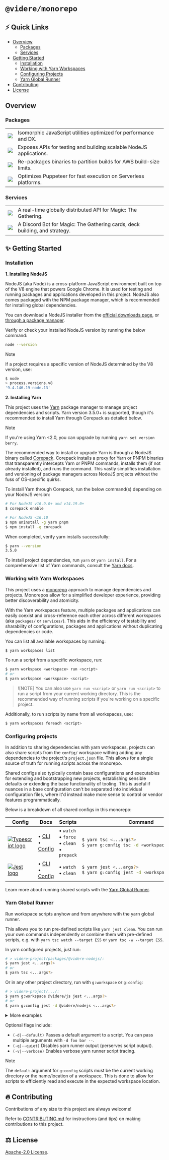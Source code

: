 # `@videre/monorepo`

## ⚡ Quick Links

- [Overview](#overview)
  - [Packages](#packages)
  - [Services](#services)
- [Getting Started](#-getting-started)
  - [Installation](#installation)
  - [Working with Yarn Workspaces](#working-with-yarn-workspaces)
  - [Configuring Projects](#configuring-projects)
  - [Yarn Global Runner](#yarn-global-runner)
- [Contributing](#-contributing)
- [License](#%EF%B8%8F-license)

## Overview

### Packages

<table>
  <tr>
    <td style="vertical-align: middle;">
      <a href="/packages/@videre-js">
        <img align="top" src="https://img.shields.io/badge/@videre/js-%23F7DF1E.svg?&style=for-the-badge&logo=javascript&logoColor=black" />
      </a>
    </td>
    <td>
      Isomorphic JavaScript utilities optimized for performance and DX.
    </td>
  </tr>
  <tr>
    <td style="vertical-align: middle;">
      <a href="/packages/@videre-nodejs">
        <img align="top" src="https://img.shields.io/badge/@videre/nodejs-%23339933.svg?&style=for-the-badge&logo=node.js&logoColor=white" />
      </a>
    </td>
    <td>
      Exposes APIs for testing and building scalable NodeJS applications.
    </td>
  </tr>
  <tr>
    <td style="vertical-align: middle;">
      <a href="/packages/serverless-binary-pack">
        <img align="top" src="https://img.shields.io/badge/serverless--binary--pack-%23000000.svg?&style=for-the-badge&logo=Amazon+AWS&logoColor=white&color=232F3E" />
      </a>
    </td>
    <td>
      Re-packages binaries to partition builds for AWS build-size limits.
    </td>
  </tr>
  <tr>
    <td style="vertical-align: middle;">
      <a href="/packages/serverless-puppeteer">
        <img align="top" src="https://img.shields.io/badge/serverless--puppeteer-%23000000.svg?&style=for-the-badge&logo=Amazon+AWS&logoColor=white&color=232F3E" />
      </a>
    </td>
    <td>
      Optimizes Puppeteer for fast execution on Serverless platforms.
    </td>
  </tr>
</table>

### Services

<table>
  <tr>
    <td style="vertical-align: middle;">
      <a href="/services/@videre-api">
        <img align="top" src="https://img.shields.io/badge/@videre/api-F38020?style=for-the-badge&logo=Cloudflare&logoColor=white" />
      </a>
    </td>
    <td>
      A real-time globally distributed API for Magic: The Gathering.
    </td>
  </tr>
  <tr>
    <td style="vertical-align: middle;">
      <a href="/services/@videre-bot">
        <img align="top" src="https://img.shields.io/badge/@videre/bot-F38020?style=for-the-badge&logo=Cloudflare&logoColor=white" />
      </a>
    </td>
    <td>
      A Discord Bot for Magic: The Gathering cards, deck building, and strategy.
    </td>
  </tr>
</table>

## ✨ Getting Started

### Installation

**1. Installing NodeJS**

NodeJS (aka Node) is a cross-platform JavaScript environment built on top of the V8 engine that powers Google Chrome. It is used for testing and running packages and applications developed in this project. NodeJS also comes packaged with the NPM package manager, which is recommended for installing global dependencies.

You can download a NodeJS installer from the [official downloads page](https://nodejs.org/en/download), or [through a package manager](https://nodejs.org/en/download/package-manager).

Verify or check your installed NodeJS version by running the below command:
```sh
node --version
```

> [!NOTE]
> If a project requires a specific version of NodeJS determined by the V8 version, use:
> ```sh
> $ node
> > process.versions.v8
> '9.4.146.19-node.13'
> ```

**2. Installing Yarn**

This project uses the [Yarn](https://yarnpkg.com) package manager to manage project dependencies and scripts. Yarn version 3.5.0+ is supported, though it's recommended to install Yarn through Corepack as detailed below.

> [!NOTE]
> If you're using Yarn <2.0, you can upgrade by running `yarn set version berry`.

The recommended way to install or upgrade Yarn is through a NodeJS binary called [Corepack](https://nodejs.org/api/corepack.html). Corepack installs a proxy for Yarn or PNPM binaries that transparently intercepts Yarn or PNPM commands, installs them (if not already installed), and runs the command. This vastly simplifies installation and versioning of package managers across NodeJS projects without the fuss of OS-specific quirks.

To install Yarn through Corepack, run the below command(s) depending on your NodeJS version:

```sh
# For NodeJS v16.9.0+ and v14.19.0+
$ corepack enable

# For NodeJS <16.10
$ npm uninstall -g yarn pnpm
$ npm install -g corepack
```

When completed, verify yarn installs successfully:
```sh
$ yarn --version
3.5.0
```

To install project dependencies, run `yarn` or `yarn install`. For a comprehensive list of Yarn commands, consult the [Yarn docs](https://yarnpkg.com/getting-started/usage).

### Working with Yarn Workspaces

This project uses a [monorepo](https://en.wikipedia.org/wiki/Monorepo) approach to manage dependencies and projects. Monorepos allow for a simplified developer experience, providing better discoverability and atomicity.

With the Yarn workspaces feature, multiple packages and applications can easily coexist and cross-reference each other across different workspaces (aka `packages/` or `services/`). This aids in the efficiency of testability and sharability of configurations, packages and applications without duplicating dependencies or code.

You can list all available workspaces by running:
```sh
$ yarn workspaces list
```

To run a script from a specific workspace, run:
```sh
$ yarn workspace <workspace> run <script>
# or
$ yarn workspace <workspace> <script>
```

> ![NOTE]
> You can also use `yarn run <script>` or `yarn run <script>` to run a script from your current working directory. This is the recommended way of running scripts if you're working on a specific project.

Additionally, to run scripts by name from all workspaces, use:
```sh
$ yarn workspaces foreach <script>
```

### Configuring projects

In addition to sharing dependencies with yarn workspaces, projects can also share scripts from the `config/` workspace withing adding any dependencies to the project's `project.json` file. This allows for a single source of truth for running scripts across the monorepo.

Shared configs also typically contain base configurations and executables for extending and bootstrapping new projects, establishing sensible defaults or extending the base functionality of tooling. This is useful if nuances in a base configuration can't be separated into individual configuration files, where it'd instead make more sense to control or vendor features programmatically.

Below is a breakdown of all shared configs in this monorepo:

<!-- #region table --->

<table>
  <thead>
    <tr>
      <th>Config</th>
      <th>Docs</th>
      <th>Scripts</th>
      <th>Command</th>
    </tr>
  </thead>
  <tbody>
  <!-- Build Tools -->
    <tr>
      <td style="vertical-align: middle;">
        <a href="/config/tsc">
          <img
            align="top"
            src="https://img.shields.io/badge/config/tsc-%233178C6.svg?&style=for-the-badge&logo=typescript&logoColor=white"
            alt="Typescript logo"
            />
        </a>
      </td>
      <td>
        • <a href="https://www.typescriptlang.org/docs/handbook/compiler-options.html">
          CLI
        </a><br/>
        • <a href="https://www.typescriptlang.org/tsconfig">
          Config
        </a><br/>
      </td>
      <td>
        • <code>watch</code><br/>
        • <code>force</code><br/>
        • <code>clean</code><br/>
        • <code>prepack</code><br/>
      </td>
<td>

```sh
$ yarn tsc <...args?>
$ yarn g:config tsc -d <workspace> <...args?>
```

</td>
    </tr>
    <tr>
  <!-- Testing Tools -->
    <tr>
      <td style="vertical-align: middle;">
        <a href="/config/jest">
          <img
            align="top"
            src="https://img.shields.io/badge/config/jest-%23C21325.svg?&style=for-the-badge&logo=jest&logoColor=white"
            alt="Jest logo"
            />
        </a>
      </td>
      <td>
        • <a href="https://jestjs.io/docs/cli">
          CLI
        </a><br/>
        • <a href="https://jestjs.io/docs/configuration">
          Config
        </a><br/>
      </td>
      <td>
        • <code>watch</code><br/>
        • <code>clean</code><br/>
      </td>
<td>

```sh
$ yarn jest <...args?>
$ yarn g:config jest -d <workspace> <...args?>
```

</td>
    </tr>
  </tbody>
</table>

<!-- #endregion --->

Learn more about running shared scripts with the [Yarn Global Runner](#yarn-global-runner).

### Yarn Global Runner

Run workspace scripts anyhow and from anywhere with the yarn global runner.

This allows you to run pre-defined scripts like `yarn jest clean`. You can run your own commands independently or combine them with pre-defined scripts, e.g. with `yarn tsc watch --target ES5` or `yarn tsc -w --target ES5`.

In yarn configured projects, just run:
```sh
# > videre-project/packages/@videre-nodejs/:
$ yarn jest <...args?>
# or
$ yarn tsc <...args?>
```
Or in any other project directory, run with `g:workspace` or `g:config`:
```sh
# > videre-project/.../:
$ yarn g:workspace @videre/js jest <...args?>
# or
$ yarn g:config jest -d @videre/nodejs <...args?>
```

<!-- #region examples --->

<details><summary>More examples</summary>

> For workspace scripts, run commands with `g:workspace`:
> ```sh
> # > videre-project/.../:
> $ yarn g:workspace <workspace> <...flags?> <script> <...args?>
> # e.g.
> $ yarn g:workspace @videre/js -v jest --watch -- file.test.ts
> $ yarn g:workspace config-jest -d @videre/js -v watch -- file.test.ts
> ```
>
> For config scripts, run commands with `g:config`:
> ```sh
> # > videre-project/.../:
> $ yarn g:config <workspace> <...flags> <script> <...args?>
> # e.g.
> $ yarn g:config jest -d @videre/js -v watch -- file.test.ts
> ```

</details>

<!-- #endregion --->

Optional flags include:

- `(-d|--default)` Passes a default argument to a script. You can pass multiple arguments with `-d foo bar --`.
- `(-q|--quiet)` Disables yarn runner output (perserves script output).
- `(-v|--verbose)` Enables verbose yarn runner script tracing.

> [!NOTE]
> The `default` argument for `g:config` scripts must be the current working directory or the name/location of a workspace. This is done to allow for scripts to efficiently read and execute in the expected workspace location.

## 🔥 Contributing
Contributions of any size to this project are always welcome!

Refer to [CONTRIBUTING.md](/docs/CONTRIBUTING.md) for instructions (and tips) on making contributions to this project.

## ⚖️ License
[Apache-2.0 License](/LICENSE).
